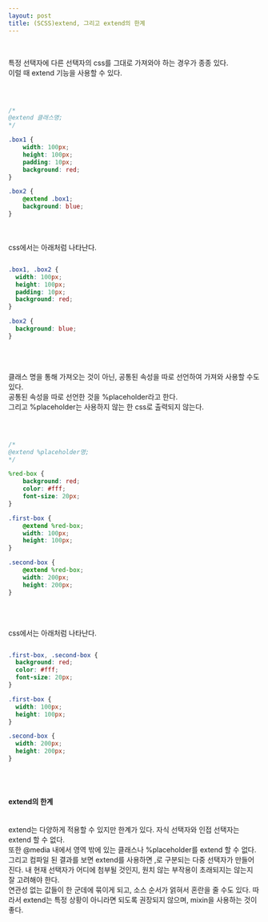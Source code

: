 ```yaml
---
layout: post
title: (SCSS)extend, 그리고 extend의 한계
---
```

<br>

특정 선택자에 다른 선택자의 css를 그대로 가져와야 하는 경우가 종종 있다.  
이럴 때 extend 기능을 사용할 수 있다.

<br>

``` scss

/* 
@extend 클래스명;
*/

.box1 {
    width: 100px;
    height: 100px;
    padding: 10px;
    background: red;
}

.box2 {
    @extend .box1;
    background: blue;
}

```

<br>
<br>
css에서는 아래처럼 나타난다. 

``` css

.box1, .box2 {
  width: 100px;
  height: 100px;
  padding: 10px;
  background: red;
}

.box2 {
  background: blue;
}

```

<br>
<br>

클래스 명을 통해 가져오는 것이 아닌, 공통된 속성을 따로 선언하여 가져와 사용할 수도 있다.   
공통된 속성을 따로 선언한 것을 %placeholder라고 한다.  
그리고 %placeholder는 사용하지 않는 한 css로 출력되지 않는다.   

<br>

``` scss

/*
@extend %placeholder명;
*/

%red-box {
    background: red;
    color: #fff;
    font-size: 20px;
}

.first-box {
    @extend %red-box;
    width: 100px;
    height: 100px;
}

.second-box {
    @extend %red-box;
    width: 200px;
    height: 200px;
}

```
<br>
<br>

css에서는 아래처럼 나타난다. 

``` css

.first-box, .second-box {
  background: red;
  color: #fff;
  font-size: 20px;
}

.first-box {
  width: 100px;
  height: 100px;
}

.second-box {
  width: 200px;
  height: 200px;
}

```

<br>
<br>

#### extend의 한계

<br>
extend는 다양하게 적용할 수 있지만 한계가 있다.  
자식 선택자와 인접 선택자는 extend 할 수 없다.

<br>
또한 @media 내에서 영역 밖에 있는 클래스나 %placeholder를 extend 할 수 없다.  

<br>
그리고 컴파일 된 결과를 보면 extend를 사용하면 ,로 구분되는 다중 선택자가 만들어진다.   
내 현재 선택자가 어디에 첨부될 것인지, 원치 않는 부작용이 초래되지는 않는지 잘 고려해야 한다.

<br>
연관성 없는 값들이 한 군데에 묶이게 되고, 소스 순서가 얽혀서 혼란을 줄 수도 있다.  
따라서 extend는 특정 상황이 아니라면 되도록 권장되지 않으며, mixin을 사용하는 것이 좋다. 


<br>
